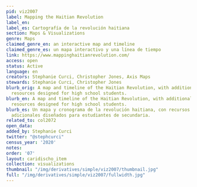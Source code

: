 ```yaml
---
pid: viz2007
label: Mapping the Haitian Revolution
label_en:
label_es: Cartografía de la revolución haitiana
section: Maps & Visualizations
genre: Maps
claimed_genre_en: an interactive map and timeline
claimed_genre_es: un mapa interactivo y una línea de tiempo
link: https://www.mappinghaitianrevolution.com/
access: open
status: Active
language: en
creators: Stephanie Curci, Christopher Jones, Axis Maps
stewards: Stephanie Curci, Christopher Jones
blurb_orig: A map and timeline of the Haitian Revolution, with additional educational
  resources designed for high school students.
blurb_en: A map and timeline of the Haitian Revolution, with additional educational
  resources designed for high school students.
blurb_es: Un mapa y cronograma de la revolución haitiana, con recursos educativos
  adicionales diseñados para estudiantes de secundaria.
related_to: col2072
open_data:
added_by: Stephanie Curci
twitter: "@stephcurci"
census_year: '2020'
notes:
order: '07'
layout: caridischo_item
collection: visualizations
thumbnail: "/img/derivatives/simple/viz2007/thumbnail.jpg"
full: "/img/derivatives/simple/viz2007/fullwidth.jpg"
---
```

